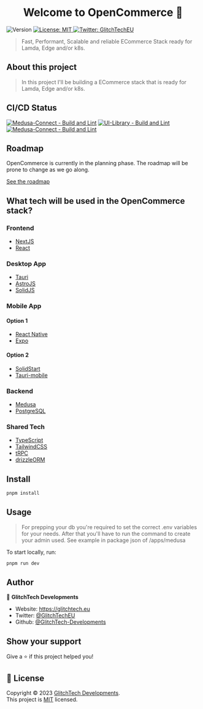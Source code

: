 <h1 align="center">Welcome to OpenCommerce 👋</h1>
<p>
  <img alt="Version" src="https://img.shields.io/badge/version-0.0.1-blue.svg?cacheSeconds=2592000" />
  <a href="https://github.com/GlitchTech-Developments/OpenCommerce/blob/main/LICENCE" target="_blank">
    <img alt="License: MIT" src="https://img.shields.io/badge/License-MIT-yellow.svg" />
  </a>
  <a href="https://twitter.com/GlitchTechEU" target="_blank">
    <img alt="Twitter: GlitchTechEU" src="https://img.shields.io/twitter/follow/GlitchTechEU.svg?style=social" />
  </a>
</p>

> Fast, Performant, Scalable and reliable ECommerce Stack ready for Lamda, Edge and/or k8s.

## About this project

> In this project I'll be building a ECommerce stack that is ready for Lamda, Edge and/or k8s.

## CI/CD Status

[![Medusa-Connect - Build and Lint](https://github.com/GlitchTech-Developments/OpenCommerce/actions/workflows/testbuild_medusa-connect.yml/badge.svg)](https://github.com/GlitchTech-Developments/OpenCommerce/actions/workflows/testbuild_medusa-connect.yml)
[![UI-Library - Build and Lint](https://github.com/GlitchTech-Developments/OpenCommerce/actions/workflows/testbuild_ui-lib.yml/badge.svg)](https://github.com/GlitchTech-Developments/OpenCommerce/actions/workflows/testbuild_ui-lib.yml)
[![Medusa-Connect - Build and Lint](https://github.com/GlitchTech-Developments/OpenCommerce/actions/workflows/testbuild_medusa-connect.yml/badge.svg)](https://github.com/GlitchTech-Developments/OpenCommerce/actions/workflows/testbuild_medusa-connect.yml)

## Roadmap

OpenCommerce is currently in the planning phase. The roadmap will be prone to change as we go along.

[See the roadmap](https://github.com/GlitchTech-Developments/OpenCommerce/blob/main/ROADMAP.md)

## What tech will be used in the OpenCommerce stack?

### Frontend

-   [NextJS](https://nextjs.org/)
-   [React](https://reactjs.org/)

### Desktop App

-   [Tauri](https://tauri.app)
-   [AstroJS](https://astro.build/)
-   [SolidJS](https://www.solidjs.com/)

### Mobile App

#### Option 1

-   [React Native](https://reactnative.dev/)
-   [Expo](https://expo.dev/)

#### Option 2

-   [SolidStart](https://start.solidjs.com/)
-   [Tauri-mobile](https://tauri.app)

### Backend

-   [Medusa](https://medusa-commerce.com/)
-   [PostgreSQL](https://www.postgresql.org/)

### Shared Tech

-   [TypeScript](https://www.typescriptlang.org/)
-   [TailwindCSS](https://tailwindcss.com/)
-   [tRPC](https://trpc.io/)
-   [drizzleORM](https://orm.drizzle.team/)

## Install

```sh
pnpm install
```

## Usage

> For prepping your db you're required to set the correct .env variables for your needs. After that you'll have to run the command to create your admin used. See example in package json of /apps/medusa

To start locally, run:

```sh
pnpm run dev
```

## Author

👤 **GlitchTech Developments**

-   Website: https://glitchtech.eu
-   Twitter: [@GlitchTechEU](https://twitter.com/GlitchTechEU)
-   Github: [@GlitchTech-Developments](https://github.com/GlitchTech-Developments)

## Show your support

Give a ⭐️ if this project helped you!

## 📝 License

Copyright © 2023 [GlitchTech Developments](https://github.com/GlitchTech-Developments).<br />
This project is [MIT](https://github.com/GlitchTech-Developments/OpenCommerce/blob/main/LICENCE) licensed.
